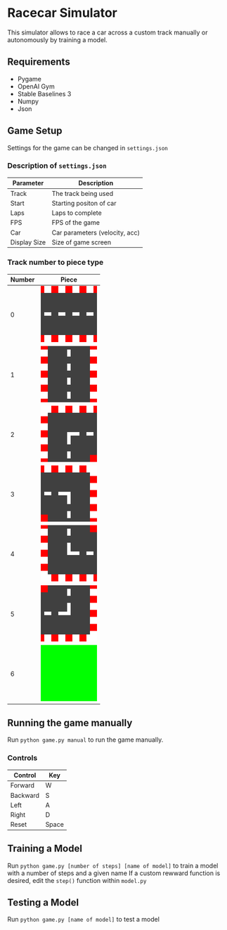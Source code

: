 # Racecar Simulator

This simulator allows to race a car across a custom track manually or autonomously by training a model.

## Requirements
- Pygame
- OpenAI Gym
- Stable Baselines 3
- Numpy
- Json

## Game Setup
Settings for the game can be changed in `settings.json`

### Description of `settings.json`

| Parameter   | Description                   |
| ----------- | ----------------------------- |
| Track       | The track being used          |
| Start       | Starting positon of car       |
| Laps        | Laps to complete              |
| FPS         | FPS of the game               |
| Car         | Car parameters (velocity, acc)|
| Display Size| Size of game screen           |

### Track number to piece type

|Number | Piece |
|------ | ----- |
|0      | ![Drag Racing](images/horizontal.png) |
|1      | ![Drag Racing](images/vertical.png)   |
|2      | ![Drag Racing](images/topleft.png)    |
|3      | ![Drag Racing](images/topright.png)   |
|4      | ![Drag Racing](images/bottomleft.png) |
|5      | ![Drag Racing](images/bottomright.png)|
|6      | ![Drag Racing](images/grass.png)      |

## Running the game manually
Run `python game.py manual` to run the game manually.
### Controls
| Control | Key  |
| ------- | ---- |
| Forward | W    |
| Backward| S    |
| Left    | A    |
| Right   | D    |
| Reset   | Space|

## Training a Model
Run `python game.py [number of steps] [name of model]` to train a model with a number of steps and a given name
If a custom rewward function is desired, edit the `step()` function within `model.py`

## Testing a Model
Run `python game.py [name of model]` to test a model
